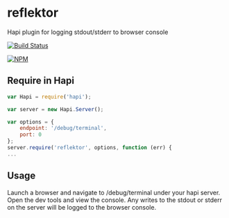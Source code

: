 reflektor
=========

Hapi plugin for logging stdout/stderr to browser console

[![Build Status](https://travis-ci.org/wpreul/reflektor.png)](https://travis-ci.org/wpreul/reflektor)

[![NPM](https://nodei.co/npm/reflektor.png?downloads=true&stars=true)](https://nodei.co/npm/reflektor/)


## Require in Hapi

```javascript
var Hapi = require('hapi');

var server = new Hapi.Server();

var options = {
    endpoint: '/debug/terminal',
    port: 0
};
server.require('reflektor', options, function (err) {
...
```

## Usage

Launch a browser and navigate to /debug/terminal under your hapi server.  Open the dev tools and view the
console.  Any writes to the stdout or stderr on the server will be logged to the browser console.
